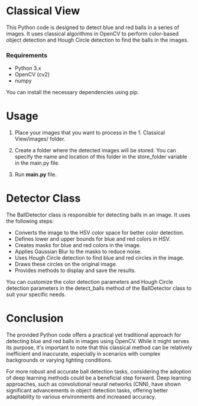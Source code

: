 # Classical View

This Python code is designed to detect blue and red balls in a series of images. It uses classical algorithms in OpenCV to perform color-based object detection and Hough Circle detection to find the balls in the images.

### Requirements
* Python 3.x
* OpenCV (cv2)
* numpy
  
You can install the necessary dependencies using pip.

# Usage
1. Place your images that you want to process in the 1. Classical View/images/ folder.

2. Create a folder where the detected images will be stored. You can specify the name and location of this folder in the store_folder variable in the main.py file.

3. Run **main.py** file.

# Detector Class
The BallDetector class is responsible for detecting balls in an image. It uses the following steps:

* Converts the image to the HSV color space for better color detection.
* Defines lower and upper bounds for blue and red colors in HSV.
* Creates masks for blue and red colors in the image.
* Applies Gaussian Blur to the masks to reduce noise.
* Uses Hough Circle detection to find blue and red circles in the image.
* Draws these circles on the original image.
* Provides methods to display and save the results.

You can customize the color detection parameters and Hough Circle detection parameters in the detect_balls method of the BallDetector class to suit your specific needs.

# Conclusion
The provided Python code offers a practical yet traditional approach for detecting blue and red balls in images using OpenCV. While it might serves its purpose, it's important to note that this classical method can be relatively inefficient and inaccurate, especially in scenarios with complex backgrounds or varying lighting conditions.

For more robust and accurate ball detection tasks, considering the adoption of deep learning methods could be a beneficial step forward. Deep learning approaches, such as convolutional neural networks (CNN), have shown significant advancements in object detection tasks, offering better adaptability to various environments and increased accuracy.